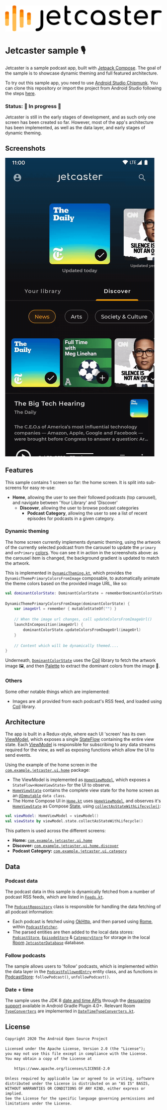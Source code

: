 ![Jetcaster logo](./docs/logo.png)

# Jetcaster sample 🎙️

Jetcaster is a sample podcast app, built with [Jetpack Compose][compose]. The goal of the sample is to
showcase dynamic theming and full featured architecture.

To try out this sample app, you need to use 
[Android Studio Chipmunk](https://developer.android.com/studio).
You can clone this repository or import the
project from Android Studio following the steps
[here](https://developer.android.com/jetpack/compose/setup#sample).

### Status: 🚧 In progress 🚧

Jetcaster is still in the early stages of development, and as such only one screen has been created so far. However,
most of the app's architecture has been implemented, as well as the data layer, and early stages of dynamic theming.


## Screenshots

<img src="docs/jetcaster.gif"/>

## Features

This sample contains 1 screen so far: the home screen. It is split into sub-screens for easy re-use:

- __Home__, allowing the user to see their followed podcasts (top carousel), and navigate between 'Your Library' and 'Discover'
  - __Discover__, allowing the user to browse podcast categories
    - __Podcast Category__, allowing the user to see a list of recent episodes for podcasts in a given category.

### Dynamic theming
The home screen currently implements dynamic theming, using the artwork of the currently selected podcast from the carousel to  update the  `primary` and `onPrimary` [colors](https://developer.android.com/reference/kotlin/androidx/compose/material/Colors). You can see it in action in the screenshots above: as the carousel item is changed, the background gradient is updated to match the artwork.

This is implemented in [`DynamicTheming.kt`](app/src/main/java/com/example/jetcaster/util/DynamicTheming.kt), which provides the `DynamicThemePrimaryColorsFromImage` composable, to automatically animate the theme colors based on the provided image URL, like so:

``` kotlin
val dominantColorState: DominantColorState = rememberDominantColorState()

DynamicThemePrimaryColorsFromImage(dominantColorState) {
    var imageUrl = remember { mutableStateOf("") }

    // When the image url changes, call updateColorsFromImageUrl()
    launchInComposition(imageUrl) {
        dominantColorState.updateColorsFromImageUrl(imageUrl)
    }

    // Content which will be dynamically themed....
}
```

Underneath, [`DominantColorState`](app/src/main/java/com/example/jetcaster/util/DynamicTheming.kt) uses the [Coil][coil] library to fetch the artwork image 🖼️, and then [Palette][palette] to extract the dominant colors from the image 🎨.


### Others
Some other notable things which are implemented:

* Images are all provided from each podcast's RSS feed, and loaded using [Coil][coil] library.

## Architecture
The app is built in a Redux-style, where each UI 'screen' has its own [ViewModel][viewmodel], which exposes a single [StateFlow][stateflow] containing the entire view state. Each [ViewModel][viewmodel] is responsible for subscribing to any data streams required for the view, as well as exposing functions which allow the UI to send events.

Using the example of the home screen in the [`com.example.jetcaster.ui.home`](app/src/main/java/com/example/jetcaster/ui/home) package:

 - The ViewModel is implemented as [`HomeViewModel`][homevm], which exposes a `StateFlow<HomeViewState>` for the UI to observe.
 - [`HomeViewState`][homevm] contains the complete view state for the home screen as an [`@Immutable`](https://developer.android.com/reference/kotlin/androidx/compose/runtime/Immutable) `data class`.
 - The Home Compose UI in [`Home.kt`][homeui] uses [`HomeViewModel`][homevm], and observes it's [`HomeViewState`][homevm] as Compose [State](https://developer.android.com/reference/kotlin/androidx/compose/runtime/State), using [`collectAsStateWithLifecycle()`](https://developer.android.com/reference/kotlin/androidx/compose/package-summary#collectasstate):

``` kotlin
val viewModel: HomeViewModel = viewModel()
val viewState by viewModel.state.collectAsStateWithLifecycle()
```

This pattern is used across the different screens:

- __Home:__ [`com.example.jetcaster.ui.home`](app/src/main/java/com/example/jetcaster/ui/home)
- __Discover:__ [`com.example.jetcaster.ui.home.discover`](app/src/main/java/com/example/jetcaster/ui/home/discover)
- __Podcast Category:__ [`com.example.jetcaster.ui.category`](app/src/main/java/com/example/jetcaster/ui/home/category)

## Data

### Podcast data

The podcast data in this sample is dynamically fetched from a number of podcast RSS feeds, which are listed in [`Feeds.kt`](app/src/main/java/com/example/jetcaster/data/Feeds.kt). 

The [`PodcastRepository`][podcastrepo] class is responsible for handling the data fetching of all podcast information:

 - Each podcast is fetched using [OkHttp][okhttp], and then parsed using [Rome][rome], within [`PodcastFetcher`][fetcher].
 - The parsed entities are then added to the local data stores: [`PodcastStore`][podcaststore], [`EpisodeStore`][epstore] &  [`CategoryStore`][catstore] for storage in the local [Room][room] [`JetcasterDatabase`][db] database.

 ### Follow podcasts

 The sample allows users to 'follow' podcasts, which is implemented within the data layer in the [`PodcastFollowedEntry`](app/src/main/java/com/example/jetcaster/data/PodcastFollowedEntry.kt) entity class, and as functions in [PodcastStore][podcaststore]: `followPodcast()`, `unfollowPodcast()`.

 ### Date + time

 The sample uses the JDK 8 [date and time APIs](https://developer.android.com/reference/java/time/package-summary) through the [desugaring support][jdk8desugar] available in Android Gradle Plugin 4.0+. Relevant Room [`TypeConverters`](https://developer.android.com/reference/kotlin/androidx/room/TypeConverters) are implemented in [`DateTimeTypeConverters.kt`](app/src/main/java/com/example/jetcaster/data/room/DateTimeTypeConverters.kt).

## License

```
Copyright 2020 The Android Open Source Project

Licensed under the Apache License, Version 2.0 (the "License");
you may not use this file except in compliance with the License.
You may obtain a copy of the License at

    https://www.apache.org/licenses/LICENSE-2.0

Unless required by applicable law or agreed to in writing, software
distributed under the License is distributed on an "AS IS" BASIS,
WITHOUT WARRANTIES OR CONDITIONS OF ANY KIND, either express or implied.
See the License for the specific language governing permissions and
limitations under the License.
```

 [feeds]: app/src/main/java/com/example/jetcaster/data/Feeds.kt
 [fetcher]: app/src/main/java/com/example/jetcaster/data/PodcastFetcher.kt
 [podcastrepo]: app/src/main/java/com/example/jetcaster/data/PodcastsRepository.kt
 [podcaststore]: app/src/main/java/com/example/jetcaster/data/PodcastStore.kt
 [epstore]: app/src/main/java/com/example/jetcaster/data/EpisodeStore.kt
 [catstore]: app/src/main/java/com/example/jetcaster/data/CategoryStore.kt
 [db]: app/src/main/java/com/example/jetcaster/data/room/JetcasterDatabase.kt
 [homevm]: app/src/main/java/com/example/jetcaster/ui/home/HomeViewModel.kt
 [homeui]: app/src/main/java/com/example/jetcaster/ui/home/Home.kt
 [compose]: https://developer.android.com/jetpack/compose
 [palette]: https://developer.android.com/reference/kotlin/androidx/palette/graphics/package-summary
 [room]: https://developer.android.com/topic/libraries/architecture/room
 [viewmodel]: https://developer.android.com/topic/libraries/architecture/viewmodel
 [stateflow]: https://kotlin.github.io/kotlinx.coroutines/kotlinx-coroutines-core/kotlinx.coroutines.flow/-state-flow/
 [okhttp]: https://square.github.io/okhttp/
 [rome]: https://rometools.github.io/rome/
 [jdk8desugar]: https://developer.android.com/studio/write/java8-support#library-desugaring
 [coil]: https://coil-kt.github.io/coil/
